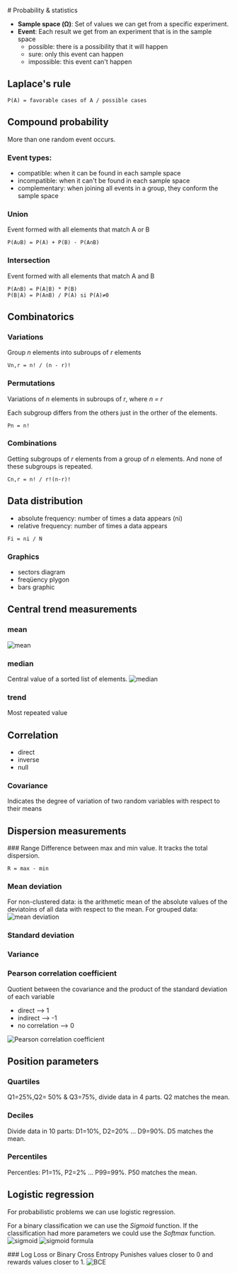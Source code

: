 # Probability & statistics
- **Sample space (Ω)**: Set of values we can get from a specific experiment.
- **Event**: Each result we get from an experiment that is in the sample space
  - possible: there is a possibility that it will happen
  - sure: only this event can happen
  - impossible: this event can't happen

## Laplace's rule
```
P(A) = favorable cases of A / possible cases
```

## Compound probability
More than one random event occurs.

### Event types:
- compatible: when it can be found in each sample space
- incompatible: when it can't be found in each sample space
- complementary: when joining all events in a group, they conform the sample space

### Union
Event formed with all elements that match A or B
```
P(A∪B) = P(A) + P(B) - P(A∩B)
```

### Intersection
Event formed with all elements that match A and B
```
P(A∩B) = P(A|B) * P(B)
P(B|A) = P(A∩B) / P(A) si P(A)≠0
```

## Combinatorics

### Variations
Group *n* elements into subroups of *r* elements 
```
Vn,r = n! / (n - r)!
```

### Permutations
Variations of *n* elements in subroups of *r*, where *n = r*

Each subgroup differs from the others just in the orther of the elements.
```
Pn = n!
```
### Combinations
Getting subgroups of *r* elements from a group of *n* elements. And none of these subgroups is repeated.
```
Cn,r = n! / r!(n-r)!
```

## Data distribution
- absolute frequency: number of times a data appears (ni)
- relative frequency: number of times a data appears
```
Fi = ni / N
```

### Graphics
- sectors diagram
- freqüency plygon
- bars graphic

## Central trend measurements
### mean
![mean](https://wikimedia.org/api/rest_v1/media/math/render/svg/4e3313161244f8ab61d897fb6e5fbf6647e1d5f5)

### median
Central value of a sorted list of elements.
![median](https://wikimedia.org/api/rest_v1/media/math/render/svg/c3253c25db67454d6f6c763a73cc64dbf0d47b74)

### trend
Most repeated value

## Correlation
- direct
- inverse
- null
### Covariance
Indicates the degree of variation of two random variables with respect to their means

## Dispersion measurements
### Range
Difference between max and min value. It tracks the total dispersion.
```
R = max - min
```

### Mean deviation
For non-clustered data: is the arithmetic mean of the absolute values of the deviatoins of all data with respect to the mean.
For grouped data:
![mean deviation](https://wikimedia.org/api/rest_v1/media/math/render/svg/d3b7f03e504d1a16a212827c21decae2e30f7f7fz)

### Standard deviation
### Variance

### Pearson correlation coefficient
Quotient between the covariance and the product of the standard deviation of each variable
- direct --> 1
- indirect --> -1
- no correlation --> 0

![Pearson correlation coefficient](https://wikimedia.org/api/rest_v1/media/math/render/svg/f76ccfa7c2ed7f5b085115086107bbe25d329cec)

## Position parameters
### Quartiles
Q1=25%,Q2= 50% & Q3=75%, divide data in 4 parts. Q2 matches the mean.
### Deciles
Divide data in 10 parts: D1=10%, D2=20% … D9=90%. D5 matches the mean.
### Percentiles
Percentles: P1=1%, P2=2% … P99=99%. P50 matches the mean.


## Logistic regression
For probabilistic problems we can use logistic regression.

For a binary classification we can use  the *Sigmoid* function.
If the classification had more parameters we could use the *Softmax* function.
![sigmoid](https://upload.wikimedia.org/wikipedia/commons/thumb/8/88/Logistic-curve.svg/640px-Logistic-curve.svg.png)
![sigmoid formula](https://wikimedia.org/api/rest_v1/media/math/render/svg/9537e778e229470d85a68ee0b099c08298a1a3f6)

### Log Loss or Binary Cross Entropy
Punishes values closer to 0 and rewards values closer to 1.
![BCE](https://ml-cheatsheet.readthedocs.io/en/latest/_images/cross_entropy.png)

